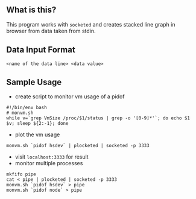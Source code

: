## What is this?

This program works with `socketed` and creates stacked line graph in browser from data taken from stdin.

## Data Input Format

```
<name of the data line> <data value>
```

## Sample Usage

- create script to monitor vm usage of a pidof

```
#!/bin/env bash
# monvm.sh
while v=`grep VmSize /proc/$1/status | grep -o '[0-9]*'`; do echo $1 $v; sleep ${2:-1}; done

```
- plot the vm usage
```
monvm.sh `pidof hsdev` | plocketed | socketed -p 3333
```
- visit `localhost:3333` for result
- monitor multiple processes
```
mkfifo pipe
cat < pipe | plocketed | socketed -p 3333
monvm.sh `pidof hsdev` > pipe
monvm.sh `pidof node` > pipe
```

